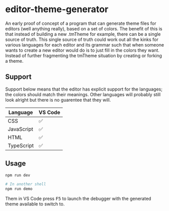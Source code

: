 # editor-theme-generator

An early proof of concept of a program that can generate theme files for editors (well anything really), based on a set of colors. The benefit of this is that instead of building a new .tmTheme for example, there can be a single source of truth. This single source of truth could work out all the kinks for various languages for each editor and its grammar such that when someone wants to create a new editor would do is to just fill in the colors they want. Instead of further fragmenting the tmTheme situation by creating or forking a theme.

## Support

Support below means that the editor has explicit support for the languages; the colors should match their meanings. Other languages will probably still look alright but there is no guarentee that they will.

| Language | VS Code |
|---|---|
| CSS | :white_check_mark:
| JavaScript | :white_check_mark:
| HTML | :white_check_mark:
| TypeScript | :white_check_mark:

## Usage

```bash
npm run dev

# In another shell
npm run demo
```

Them in VS Code press <kbd>F5</kbd> to launch the debugger with the generated theme available to switch to.
